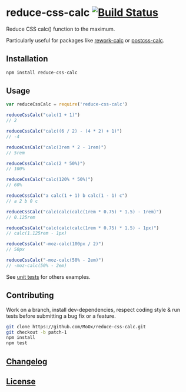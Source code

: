 # reduce-css-calc [![Build Status](https://travis-ci.org/MoOx/reduce-css-calc.png)](https://travis-ci.org/MoOx/reduce-css-calc)

Reduce CSS calc() function to the maximum.

Particularly useful for packages like [rework-calc](https://github.com/reworkcss/rework-calc) or [postcss-calc](https://github.com/postcss/postcss-calc).

## Installation

```bash
npm install reduce-css-calc
```

## Usage

```javascript
var reduceCssCalc = require('reduce-css-calc')

reduceCssCalc("calc(1 + 1)")
// 2

reduceCssCalc("calc((6 / 2) - (4 * 2) + 1)")
// -4

reduceCssCalc("calc(3rem * 2 - 1rem)")
// 5rem

reduceCssCalc("calc(2 * 50%)")
// 100%

reduceCssCalc("calc(120% * 50%)")
// 60%

reduceCssCalc("a calc(1 + 1) b calc(1 - 1) c")
// a 2 b 0 c

reduceCssCalc("calc(calc(calc(1rem * 0.75) * 1.5) - 1rem)")
// 0.125rem

reduceCssCalc("calc(calc(calc(1rem * 0.75) * 1.5) - 1px)")
// calc(1.125rem - 1px)

reduceCssCalc("-moz-calc(100px / 2)")
// 50px

reduceCssCalc("-moz-calc(50% - 2em)")
// -moz-calc(50% - 2em)
```

See [unit tests](test/index.js) for others examples.

## Contributing

Work on a branch, install dev-dependencies, respect coding style & run tests before submitting a bug fix or a feature.

```bash
git clone https://github.com/MoOx/reduce-css-calc.git
git checkout -b patch-1
npm install
npm test
```

## [Changelog](CHANGELOG.md)

## [License](LICENSE-MIT)
